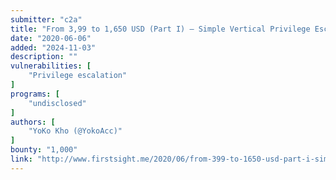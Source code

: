 ```yaml
---
submitter: "c2a"
title: "From 3,99 to 1,650 USD (Part I) – Simple Vertical Privilege Escalation by Changing HTTP Response"
date: "2020-06-06"
added: "2024-11-03"
description: ""
vulnerabilities: [
    "Privilege escalation"
]
programs: [
    "undisclosed"
]
authors: [
    "YoKo Kho (@YokoAcc)"
]
bounty: "1,000"
link: "http://www.firstsight.me/2020/06/from-399-to-1650-usd-part-i-simple-vertical-privilege-escalation-by-changing-http-response/"
---
```




